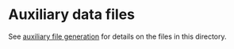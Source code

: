 # Auxiliary data files

See [auxiliary file generation](../docs/aux_data.md) for details on the files in this directory.
